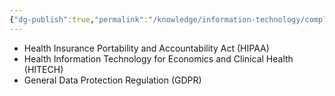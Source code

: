 ```yaml
---
{"dg-publish":true,"permalink":"/knowledge/information-technology/compliance/","dgPassFrontmatter":true}
---
```


- Health Insurance Portability and Accountability Act (HIPAA)
- Health Information Technology for Economics and Clinical Health (HITECH)
- General Data Protection Regulation (GDPR)